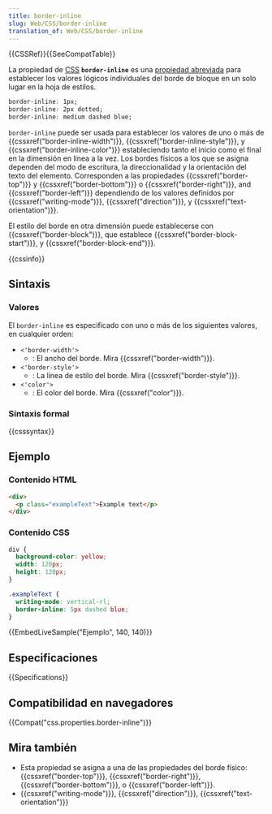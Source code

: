 ```yaml
---
title: border-inline
slug: Web/CSS/border-inline
translation_of: Web/CSS/border-inline
---
```


{{CSSRef}}{{SeeCompatTable}}

La propiedad de [CSS](/es/docs/Web/CSS) **`border-inline`** es una [propiedad abreviada](/es/docs/Web/CSS/Shorthand_properties) para establecer los valores lógicos individuales del borde de bloque en un solo lugar en la hoja de estilos.

```css
border-inline: 1px;
border-inline: 2px dotted;
border-inline: medium dashed blue;
```

`border-inline` puede ser usada para establecer los valores de uno o más de {{cssxref("border-inline-width")}}, {{cssxref("border-inline-style")}}, y {{cssxref("border-inline-color")}} estableciendo tanto el inicio como el final en la dimensión en línea a la vez. Los bordes físicos a los que se asigna dependen del modo de escritura, la direccionalidad y la orientación del texto del elemento. Corresponden a las propiedades {{cssxref("border-top")}} y {{cssxref("border-bottom")}} o {{cssxref("border-right")}}, and {{cssxref("border-left")}} dependiendo de los valores definidos por {{cssxref("writing-mode")}}, {{cssxref("direction")}}, y {{cssxref("text-orientation")}}.

El estilo del borde en otra dimensión puede establecerse con {{cssxref("border-block")}}, que establece {{cssxref("border-block-start")}}, y {{cssxref("border-block-end")}}.

{{cssinfo}}

## Sintaxis

### Valores

El `border-inline` es especificado con uno o más de los siguientes valores, en cualquier orden:

- `<'border-width'>`
  - : El ancho del borde. Mira {{cssxref("border-width")}}.
- `<'border-style'>`
  - : La línea de estilo del borde. Mira {{cssxref("border-style")}}.
- `<'color'>`
  - : El color del borde. Mira {{cssxref("color")}}.

### Sintaxis formal

{{csssyntax}}

## Ejemplo

### Contenido HTML

```html
<div>
  <p class="exampleText">Example text</p>
</div>
```

### Contenido CSS

```css
div {
  background-color: yellow;
  width: 120px;
  height: 120px;
}

.exampleText {
  writing-mode: vertical-rl;
  border-inline: 5px dashed blue;
}
```

{{EmbedLiveSample("Ejemplo", 140, 140)}}

## Especificaciones

{{Specifications}}

## Compatibilidad en navegadores

{{Compat("css.properties.border-inline")}}

## Mira también

- Esta propiedad se asigna a una de las propiedades del borde físico:{{cssxref("border-top")}}, {{cssxref("border-right")}}, {{cssxref("border-bottom")}}, o {{cssxref("border-left")}}.
- {{cssxref("writing-mode")}}, {{cssxref("direction")}}, {{cssxref("text-orientation")}}
